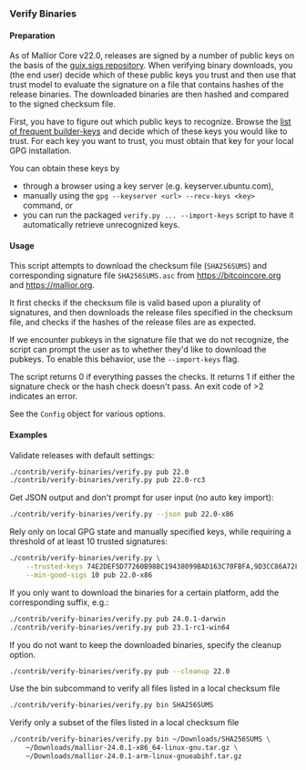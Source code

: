 ### Verify Binaries

#### Preparation

As of Mallior Core v22.0, releases are signed by a number of public keys on the basis
of the [guix.sigs repository](https://github.com/mallior-core/guix.sigs/). When
verifying binary downloads, you (the end user) decide which of these public keys you
trust and then use that trust model to evaluate the signature on a file that contains
hashes of the release binaries. The downloaded binaries are then hashed and compared to
the signed checksum file.

First, you have to figure out which public keys to recognize. Browse the [list of frequent
builder-keys](https://github.com/mallior-core/guix.sigs/tree/main/builder-keys) and
decide which of these keys you would like to trust. For each key you want to trust, you
must obtain that key for your local GPG installation.

You can obtain these keys by
  - through a browser using a key server (e.g. keyserver.ubuntu.com),
  - manually using the `gpg --keyserver <url> --recv-keys <key>` command, or
  - you can run the packaged `verify.py ... --import-keys` script to
    have it automatically retrieve unrecognized keys.

#### Usage

This script attempts to download the checksum file (`SHA256SUMS`) and corresponding
signature file `SHA256SUMS.asc` from https://bitcoincore.org and https://mallior.org.

It first checks if the checksum file is valid based upon a plurality of signatures, and
then downloads the release files specified in the checksum file, and checks if the
hashes of the release files are as expected.

If we encounter pubkeys in the signature file that we do not recognize, the script
can prompt the user as to whether they'd like to download the pubkeys. To enable
this behavior, use the `--import-keys` flag.

The script returns 0 if everything passes the checks. It returns 1 if either the
signature check or the hash check doesn't pass. An exit code of >2 indicates an error.

See the `Config` object for various options.

#### Examples

Validate releases with default settings:
```sh
./contrib/verify-binaries/verify.py pub 22.0
./contrib/verify-binaries/verify.py pub 22.0-rc3
```

Get JSON output and don't prompt for user input (no auto key import):

```sh
./contrib/verify-binaries/verify.py --json pub 22.0-x86
```

Rely only on local GPG state and manually specified keys, while requiring a
threshold of at least 10 trusted signatures:
```sh
./contrib/verify-binaries/verify.py \
    --trusted-keys 74E2DEF5D77260B98BC19438099BAD163C70FBFA,9D3CC86A72F8494342EA5FD10A41BDC3F4FAFF1C \
    --min-good-sigs 10 pub 22.0-x86
```

If you only want to download the binaries for a certain platform, add the corresponding suffix, e.g.:

```sh
./contrib/verify-binaries/verify.py pub 24.0.1-darwin
./contrib/verify-binaries/verify.py pub 23.1-rc1-win64
```

If you do not want to keep the downloaded binaries, specify the cleanup option.

```sh
./contrib/verify-binaries/verify.py pub --cleanup 22.0
```

Use the bin subcommand to verify all files listed in a local checksum file

```sh
./contrib/verify-binaries/verify.py bin SHA256SUMS
```

Verify only a subset of the files listed in a local checksum file

```sh
./contrib/verify-binaries/verify.py bin ~/Downloads/SHA256SUMS \
    ~/Downloads/mallior-24.0.1-x86_64-linux-gnu.tar.gz \
    ~/Downloads/mallior-24.0.1-arm-linux-gnueabihf.tar.gz
```
